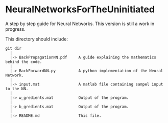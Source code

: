 # NeuralNetworksForTheUninitiated


A step by step guide for Neural Networks. This version is still a work in progress.


This directory should include:

    git dir
      |  
      |-> BackPropagationNN.pdf     A guide explaining the mathematics behind the code.  
      |  
      |-> BackForwardNN.py          A python implementation of the Neural Network.  
      |  
      |-> input.mat                 A matlab file containing sampel input to the NN.  
      |  
      |-> w_gredients.mat           Output of the program.  
      |  
      |-> b_gredients.mat           Output of the program.  
      |  
      |-> README.md                 This file.
